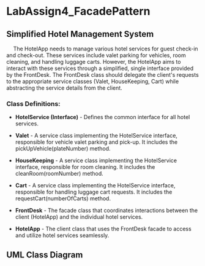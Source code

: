 # LabAssign4_FacadePattern

## Simplified Hotel Management System
&emsp; The HotelApp needs to manage various hotel services for guest check-in and check-out. These services include valet parking for vehicles, room cleaning, and handling luggage carts. However, the HotelApp aims to interact with these services through a simplified, single interface provided by the FrontDesk. The FrontDesk class should delegate the client's requests to the appropriate service classes (Valet, HouseKeeping, Cart) while abstracting the service details from the client. <br>

### Class Definitions:

+ **HotelService (Interface)** - Defines the common interface for all hotel services.

+ **Valet** - A service class implementing the HotelService interface, responsible for vehicle valet parking and pick-up. It includes the pickUpVehicle(plateNumber) method.
  
+ **HouseKeeping** - A service class implementing the HotelService interface, responsible for room cleaning. It includes the cleanRoom(roomNumber) method.

+ **Cart** - A service class implementing the HotelService interface, responsible for handling luggage cart requests. It includes the requestCart(numberOfCarts) method.

+ **FrontDesk** - The facade class that coordinates interactions between the client (HotelApp) and the individual hotel services.

+ **HotelApp** - The client class that uses the FrontDesk facade to access and utilize hotel services seamlessly. <br>

## UML Class Diagram
